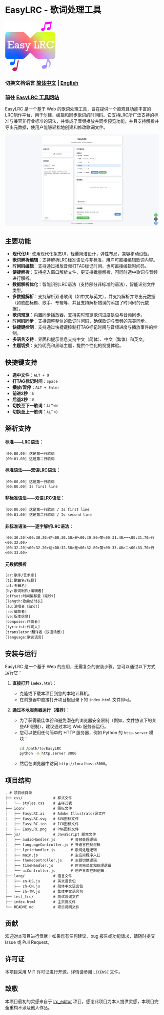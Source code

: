# EasyLRC - 歌词处理工具

![ICON](icon/EasyLRC.png)

### 切换文档语言 [简体中文](README_CN.md) | [English](README.md)

### 前往 [EasyLRC 工具网站](https://lrc.vl-x.vip/)

EasyLRC 是一个基于 Web 的歌词处理工具，旨在提供一个直观且功能丰富的LRC制作平台，用于创建、编辑和同步歌词的时间码。它支持LRC所广泛支持的标准与兼容非行业标准的语法，并集成了音频播放并同步预览功能，并且支持解析并导出元数据，使用户能够轻松地创建和修改歌词文件。

![Pages](EasyLRC_demo.png)

## 主要功能

- **现代化UI**: 使用现代化拟态UI，轻量简洁设计，弹性布局，兼容移动设备。
- **歌词解析编辑**：支持解析LRC标准语法与非标准，用户可直接编辑歌词内容。
- **时间码编辑**：支持通过播放音频打TAG标记时间，也可直接编辑时间码。
- **便捷解析**：支持拖入窗口解析文件，更支持批量解析，可同时选中歌词与音频进行解析。
- **数据解析优化**：智能识别LRC语法（支持部分非标准的语法），智能识别文件类型。
- **多数据解析**：支持解析双语歌词（如中文与英文），并支持解析并导出元数据（如歌曲标题、歌手、专辑等，并且支持解析错误的添加了时间码的元数据）。
- **歌词预览**：内置同步播放器，支持实时预览歌词进度是否与音频同步。
- **时间码同步**：支持调整整体的歌词时间码，确保歌词与音频的完美同步。
- **快捷键控制**：支持通过快捷键控制打TAG标记时间与音频进度与播放事件的控制。
- **多语言支持**：界面和提示信息支持中文（简体）、中文（繁体）和英文。
- **主题切换**：支持明亮和黑暗主题，提供个性化的视觉体验。

## 快捷键支持

- **选中文件**：`ALT + O`
- **打TAG标记时间**：`Space`
- **播放/暂停**：`ALT + Enter`
- **前进2秒**：`N`
- **后退2秒**：`B`
- **切换至下一歌词**：`ALT+N`
- **切换至上一歌词**：`ALT+B`

## 解析支持

#### 标准——LRC语法：
```lrc
[00:00.00] 这是第一行歌词
[00:01.00] 这是第二行歌词
```
#### 标准语法——双语LRC语法：
```lrc
[00:00.00] 这是第一行歌词
[00:00.00] Is first line
```
#### 非标准语法——双语LRC语法：

```lrc
[00:00.00] 这是第一行歌词 / Is first line
[00:01.00] 这是第二行歌词 / Is second line
```
#### 非标准语法——逐字解析LRC语法：

```lrc
[00:30.20]<00:30.20>这<00:30.50>是<00:30.80>第<00:31.40>一<00:31.70>行<00:32.00>
[00:32.20]<00:32.20>这<00:32.50>是<00:32.80>第<00:33.40>二<00:33.70>行<00:33.00>
```

#### 元数据解析
 ```txt
 [ar:歌手/艺术家]
[ti:歌曲名/标题]
[al:专辑名]
[by:歌词制作/编辑者]
[offset:时间偏移量（毫秒）]
[length:歌曲总时长]
[au:演唱者（细分）]
[re:编曲者]
[ve:版本信息]
[composer:作曲者]
[lyricist:作词人]
[translator:翻译者（双语场景）]
[language:歌词语言]
```

## 安装与运行

EasyLRC 是一个基于 Web 的应用，无需复杂的安装步骤。您可以通过以下方式运行它：

1.  **直接打开 `index.html`**：
    - 克隆或下载本项目到您的本地计算机。
    - 在浏览器中直接打开项目根目录下的 `index.html` 文件即可。

2.  **通过本地服务器运行（推荐）**：
    - 为了获得最佳体验和避免潜在的浏览器安全限制（例如，文件协议下的某些API限制），建议通过本地 Web 服务器运行。
    - 您可以使用任何简单的 HTTP 服务器，例如 Python 的 `http.server` 模块：
        ```bash
        cd /path/to/EasyLRC
        python -m http.server 8000
        ```
    - 然后在浏览器中访问 `http://localhost:8000`。

## 项目结构

```
. # 项目根目录  
├── css/              # 样式文件
│   └── styles.css    # 主样式表
├── icon/             # 图标文件
│   ├── EasyLRC.ai    # Adobe Illustrator源文件
│   ├── EasyLRC.svg   # SVG图标文件
│   ├── EasyLRC.ico   # ICO图标文件
│   ├── EasyLRC.png   # PNG图标文件
├── js/               # JavaScript 脚本文件
│   ├── audioHandler.js       # 音频处理逻辑
│   ├── languageController.js # 多语言控制逻辑
│   ├── lyricHandler.js       # 歌词处理逻辑
│   ├── main.js               # 主应用程序入口
│   ├── themeController.js    # 主题切换逻辑
│   ├── timeHandler.js        # 时间格式化和处理逻辑
│   └── uiController.js       # 用户界面控制逻辑
├── lang/             # 语言文件
│   ├── en-US.js      # 英文语言包
│   ├── zh-CN.js      # 简体中文语言包
│   └── zh-TW.js      # 繁体中文语言包
├── test_lrc/         # 测试歌词文件
├── index.html        # 主页面文件
└── README.md         # 项目说明文件
```

## 贡献

欢迎对本项目进行贡献！如果您有任何建议、bug 报告或功能请求，请随时提交 Issue 或 Pull Request。

## 许可证

本项目采用 MIT 许可证进行开源。详情请参阅 `LICENSE` 文件。

## 致敬
本项目最初的灵感来自于 [lrc_editor](https://github.com/yiyizym/lrc_editor) 项目，感谢此项目为本人提供灵感，本项目完全重构不涉及他人作品。